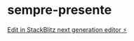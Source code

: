 # sempre-presente

[Edit in StackBlitz next generation editor ⚡️](https://stackblitz.com/~/github.com/Allanfulcher/sempre-presente)